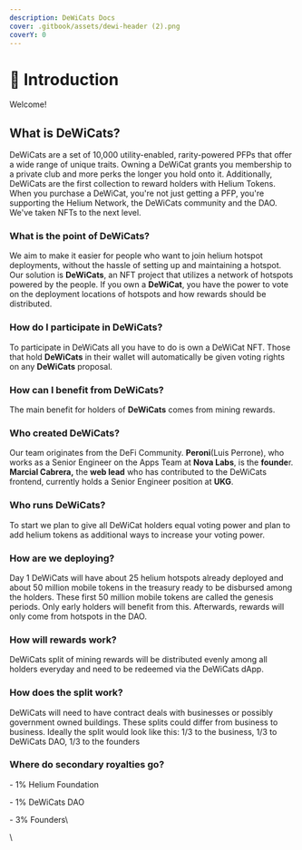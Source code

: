 ```yaml
---
description: DeWiCats Docs
cover: .gitbook/assets/dewi-header (2).png
coverY: 0
---
```


# 👋 Introduction&#x20;

Welcome!

## What is DeWiCats?

DeWiCats are a set of 10,000 utility-enabled, rarity-powered PFPs that offer a wide range of unique traits. Owning a DeWiCat grants you membership to a private club and more perks the longer you hold onto it. Additionally, DeWiCats are the first collection to reward holders with Helium Tokens. When you purchase a DeWiCat, you're not just getting a PFP, you're supporting the Helium Network, the DeWiCats community and the DAO. We've taken NFTs to the next level.

### What is the point of DeWiCats? <a href="#what-is-the-point-of-palmtree" id="what-is-the-point-of-palmtree"></a>

We aim to make it easier for people who want to join helium hotspot deployments, without the hassle of setting up and maintaining a hotspot. Our solution is **DeWiCats**, an NFT project that utilizes a network of hotspots powered by the people. If you own a **DeWiCat**, you have the power to vote on the deployment locations of hotspots and how rewards should be distributed.

### How do I participate in DeWiCats? <a href="#how-do-i-participate-in-olympus" id="how-do-i-participate-in-olympus"></a>

To participate in DeWiCats all you have to do is own a DeWiCat NFT. Those that hold **DeWiCats** in their wallet will automatically be given voting rights on any **DeWiCats** proposal.

### How can I benefit from DeWiCats? <a href="#how-can-i-benefit-from-olympus" id="how-can-i-benefit-from-olympus"></a>

The main benefit for holders of **DeWiCats** comes from mining rewards.&#x20;

### Who created DeWiCats? <a href="#who-created-olympus" id="who-created-olympus"></a>

Our team originates from the DeFi Community. **Peroni**(Luis Perrone), who works as a Senior Engineer on the Apps Team at **Nova Labs**, is the **founde**r. **Marcial Cabrera,** the **web lead** who has contributed to the DeWiCats frontend, currently holds a Senior Engineer position at **UKG**.

### Who runs DeWiCats? <a href="#who-runs-olympus" id="who-runs-olympus"></a>

To start we plan to give all DeWiCat holders equal voting power and plan to add helium tokens as additional ways to increase your voting power.

### How are we deploying? <a href="#who-runs-olympus-1" id="who-runs-olympus-1"></a>

Day 1 DeWiCats will have about 25 helium hotspots already deployed and about 50 million mobile tokens in the treasury ready to be disbursed among the holders. These first 50 million mobile tokens are called the genesis periods. Only early holders will benefit from this. Afterwards, rewards will only come from hotspots in the DAO.

### How will rewards work?

DeWiCats split of mining rewards will be distributed evenly among all holders everyday and need to be redeemed via the DeWiCats dApp.

### How does the split work?

DeWiCats will need to have contract deals with businesses or possibly government owned buildings. These splits could differ from business to business. Ideally the split would look like this: 1/3 to the business, 1/3 to DeWiCats DAO, 1/3 to the founders

### Where do secondary royalties go?

\- 1% Helium Foundation

\- 1% DeWiCats DAO

\- 3% Founders\


\


